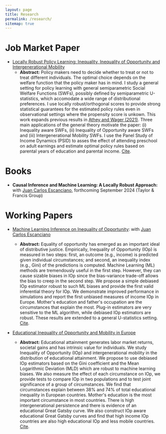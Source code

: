 ```yaml
---
layout: page
title: Research
permalink: /research/
sitemap: true
---
```


# Job Market Paper

  - [Locally Robust Policy Learning: Inequality, Inequality of Opportunity and Intergenerational Mobility](https://raw.githubusercontent.com/joelters/website/gh-pages/assets/LRPL.pdf)
    * **Abstract:** Policy makers need to decide whether to treat or not to treat different individuals. The optimal choice depends on the welfare function that the policy maker has in mind. I study a general setting for policy learning with general semiparametric Social Welfare Functions (SWFs), possibly defined by semiparametric U-statistics, which accomodate a wide range of distributional preferences. I use locally robust/orthogonal scores to provide strong statistical guarantees for the estimated policy rules even in observational settings where the propensity score is unkown. This work expands previous results in [Athey and Wager (2021)](https://onlinelibrary.wiley.com/doi/full/10.3982/ECTA15732?casa_token=99CiM_sMw_oAAAAA%3AARcaTARqPHW8jVpy5hS8hmqvUScCMrEECLoJJyZFPRjQ2-h28qGI6JNiylA7hpkB_KNqfJLojXGHzA). Three main applications of the general theory motivate the paper: (i) Inequality aware SWFs, (ii) Inequality of Opportunity aware SWFs and (iii) Intergenerational Mobility SWFs. I use the Panel Study of Income Dynamics (PSID) to asses the effect of attending preschool on adult earnings and estimate optimal policy rules based on parental years of education and parental income. [Cite](https://raw.githubusercontent.com/joelters/website/gh-pages/assets/cite_LRPL.txt).

# Books

  - **Causal Inference and Machine Learning: A Locally Robust Approach:** with
[Juan Carlos Escanciano](https://sites.google.com/view/juancarlosescanciano/home?authuser=0), forthcoming September 2024 (Taylor & Francis Group)

# Working Papers

  - [Machine Learning Inference on Inequality of Opportunity](https://raw.githubusercontent.com/joelters/website/gh-pages/assets/ML_IOp.pdf): with
[Juan Carlos Escanciano](https://sites.google.com/view/juancarlosescanciano/home?authuser=0)
    * **Abstract:** Equality of opportunity has emerged as an important ideal of distributive justice. Empirically, Inequality of Opportunity (IOp) is measured in two steps: first, an outcome (e.g., income) is predicted given individual circumstances; and second, an inequality index (e.g., Gini) of the predictions is computed. Machine Learning (ML) methods are tremendously useful in the first step. However, they can cause sizable biases in IOp since the bias-variance trade-off allows the bias to creep in the second step. We propose a simple debiased IOp estimator robust to such ML biases and provide the first valid inferential theory for IOp. We demonstrate improved performance in simulations and report the first unbiased measures of income IOp in Europe. Mother's education and father's occupation are the circumstances that explain the most. Plug-in estimators are very sensitive to the ML algorithm, while debiased IOp estimators are robust. These results are extended to a general U-statistics setting. [Cite](https://raw.githubusercontent.com/joelters/website/gh-pages/assets/cite_ML_IOp.txt).

  - [Educational Inequality of Opportunity and Mobility in Europe](https://raw.githubusercontent.com/joelters/website/gh-pages/assets/IOp_educ.pdf)
    * **Abstract:** Educational attainment generates labor market returns, societal gains and has intrinsic value for individuals. We study Inequality of Opportunity (IOp) and intergenerational mobility in the distribution of educational attainment. We propose to use debiased IOp estimators based on the Gini coefficient and the Mean Logarithmic Deviation (MLD) which are robust to machine learning biases. We also measure the effect of each circumstance on IOp, we provide tests to compare IOp in two populations and to test joint significance of a group of circumstances. We find that circumstances explain between 38% and 74% of total educational inequality in European countries. Mother's education is the most important circumstance in most countries. There is high intergenerational persistence and there is evidence of an educational Great Gatsby curve. We also construct IOp aware educational Great Gatsby curves and find that high income IOp countries are also high educational IOp and less mobile countries. [Cite](https://raw.githubusercontent.com/joelters/website/gh-pages/assets/cite_IOp_educ.txt).
